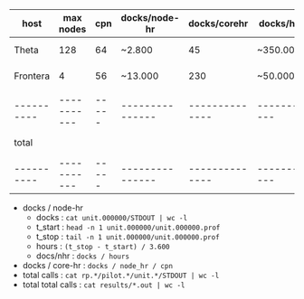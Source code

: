 

| host     | max nodes | cpn | docks/node-hr | docks/corehr | docks/hr | total calls | notes |
|----------|-----------|-----|---------------|--------------|----------|-------------|-------|
|    Theta |        128| 64  |         ~2.800|           45 | ~350.000 | 1.700.00 0  |       |
| Frontera |          4| 56  |        ~13.000|          230 |  ~50.000 | 1.500.00 0  | AM    |
|          |           |     |               |              |          |             |       |
|----------|-----------|-----|---------------|--------------|----------|-------------|-------|
| total    |           |     |               |              |          | 4.400.00 0  |       |
|----------|-----------|-----|---------------|--------------|----------|-------------|-------|


 - docks / node-hr
   - docks           : `cat unit.000000/STDOUT | wc -l`
   - t_start         : `head -n 1 unit.000000/unit.000000.prof`
   - t_stop          : `tail -n 1 unit.000000/unit.000000.prof`
   - hours           : `(t_stop - t_start) / 3.600`
   - docs/nhr        : `docks / hours`
 - docks / core-hr   : `docks / node_hr / cpn`
 - total calls       : `cat rp.*/pilot.*/unit.*/STDOUT | wc -l`
 - total total calls : `cat results/*.out | wc -l`



